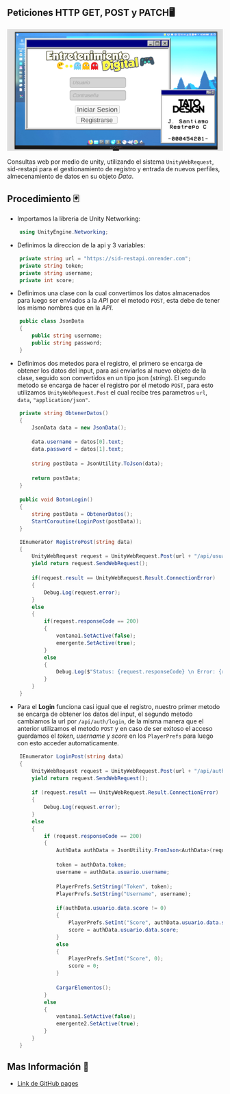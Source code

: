 ## Peticiones HTTP GET, POST y PATCH🖥️
<p align="center">
  <img style="width: 700px; height: auto;" src="https://github.com/TatoDesignn/Repositorios-Imagenes/blob/main/Http/act3.png">
</p> 

Consultas web por medio de unity, utilizando el sistema `UnityWebRequest`, sid-restapi para el gestionamiento de registro y entrada de nuevos perfiles, almecenamiento de datos en su objeto *Data*. 

## Procedimiento 🃏
- Importamos la libreria de Unity Networking:
```C#
    using UnityEngine.Networking;
```
- Definimos la direccion de la api y 3 variables:
```C#
    private string url = "https://sid-restapi.onrender.com";
    private string token;
    private string username;
    private int score;
```
- Definimos una clase con la cual convertimos los datos almacenados para luego ser enviados a la *API* por el metodo `POST`, esta debe de tener los mismo nombres que en la *API*. 
```C#
    public class JsonData
    {
        public string username;
        public string password;
    }
```
- Definimos dos metedos para el registro, el primero se encarga de obtener los datos del input, para asi enviarlos al nuevo objeto de la clase, seguido son convertidos en un tipo json (*string*). El segundo metodo se encarga de hacer el registro por el metodo `POST`, para esto utilizamos `UnityWebRequest.Post` el cual recibe tres parametros `url`, `data`, `"application/json"`.
```C#
    private string ObtenerDatos()
    {
        JsonData data = new JsonData();

        data.username = datos[0].text;
        data.password = datos[1].text;

        string postData = JsonUtility.ToJson(data);

        return postData;
    }

    public void BotonLogin()
    {
        string postData = ObtenerDatos();
        StartCoroutine(LoginPost(postData));
    }
```
```C#
    IEnumerator RegistroPost(string data)
    {
        UnityWebRequest request = UnityWebRequest.Post(url + "/api/usuarios", data, "application/json");
        yield return request.SendWebRequest();

        if(request.result == UnityWebRequest.Result.ConnectionError)
        {
            Debug.Log(request.error);
        }
        else
        {
            if(request.responseCode == 200)
            {
                ventana1.SetActive(false);
                emergente.SetActive(true);
            }
            else
            {
                Debug.Log($"Status: {request.responseCode} \n Error: {request.error}");
            }
        }
    }
```
- Para el **Login** funciona casi igual que el registro, nuestro primer metodo se encarga de obtener los datos del input, el segundo metodo cambiamos la url por `/api/auth/login`, de la misma manera que el anterior utilizamos el metodo `POST` y en caso de ser exitoso el acceso guardamos el *token*, *username* y *score* en los `PlayerPrefs` para luego con esto acceder automaticamente.
```C#
    IEnumerator LoginPost(string data)
    {
        UnityWebRequest request = UnityWebRequest.Post(url + "/api/auth/login", data, "application/json");
        yield return request.SendWebRequest();

        if (request.result == UnityWebRequest.Result.ConnectionError)
        {
            Debug.Log(request.error);
        }
        else
        {
            if (request.responseCode == 200)
            {
                AuthData authData = JsonUtility.FromJson<AuthData>(request.downloadHandler.text);

                token = authData.token;
                username = authData.usuario.username;

                PlayerPrefs.SetString("Token", token);
                PlayerPrefs.SetString("Username", username);

                if(authData.usuario.data.score != 0)
                {
                    PlayerPrefs.SetInt("Score", authData.usuario.data.score);
                    score = authData.usuario.data.score;
                }
                else
                {
                    PlayerPrefs.SetInt("Score", 0);
                    score = 0;
                }

                CargarElementos();
            }
            else
            {
                ventana1.SetActive(false);
                emergente2.SetActive(true);
            }
        }
    }
```

## Mas Información 💾
<ul>
  <li><a href="https://tatodesignn.github.io/HTTPS-Trabajo3-POST/">Link de GitHub pages</a></li>
</ul>
